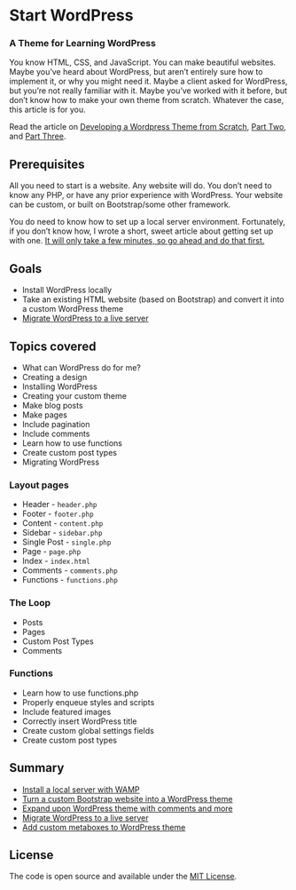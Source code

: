 Start WordPress
========

### A Theme for Learning WordPress

You know HTML, CSS, and JavaScript. You can make beautiful websites. Maybe you’ve heard about WordPress, but aren’t entirely sure how to implement it, or why you might need it. Maybe a client asked for WordPress, but you’re not really familiar with it. Maybe you’ve worked with it before, but don’t know how to make your own theme from scratch. Whatever the case, this article is for you.

Read the article on [Developing a Wordpress Theme from Scratch](http://www.taniarascia.com/developing-a-wordpress-theme-from-scratch/), [Part Two](http://www.taniarascia.com/wordpress-from-scratch-part-two), and [Part Three](https://www.taniarascia.com/wordpress-part-three-custom-fields-and-metaboxes/).

## Prerequisites

All you need to start is a website. Any website will do. You don’t need to know any PHP, or have any prior experience with WordPress. Your website can be custom, or built on Bootstrap/some other framework.

You do need to know how to set up a local server environment. Fortunately, if you don’t know how, I wrote a short, sweet article about getting set up with one. [It will only take a few minutes, so go ahead and do that first.](http://www.taniarascia.com/local-environment/)

## Goals

* Install WordPress locally
* Take an existing HTML website (based on Bootstrap) and convert it into a custom WordPress theme
* [Migrate WordPress to a live server](http://www.taniarascia.com/migrating-a-wordpress-site-to-a-live-server/)

## Topics covered

* What can WordPress do for me?
* Creating a design
* Installing WordPress
* Creating your custom theme
* Make blog posts
* Make pages
* Include pagination
* Include comments
* Learn how to use functions
* Create custom post types
* Migrating WordPress

### Layout pages 

* Header - `header.php`
* Footer - `footer.php`
* Content - `content.php`
* Sidebar - `sidebar.php`
* Single Post - `single.php`
* Page - `page.php`
* Index - `index.html`
* Comments - `comments.php`
* Functions - `functions.php`

### The Loop

* Posts
* Pages
* Custom Post Types
* Comments

### Functions

* Learn how to use functions.php
* Properly enqueue styles and scripts
* Include featured images
* Correctly insert WordPress title
* Create custom global settings fields
* Create custom post types

## Summary

* [Install a local server with WAMP](http://www.taniarascia.com/local-environment/)
* [Turn a custom Bootstrap website into a WordPress theme](http://www.taniarascia.com/developing-a-wordpress-theme-from-scratch/)
* [Expand upon WordPress theme with comments and more](http://www.taniarascia.com/wordpress-from-scratch-part-two)
* [Migrate WordPress to a live server](http://www.taniarascia.com/migrating-a-wordpress-site-to-a-live-server/)
* [Add custom metaboxes to WordPress theme](https://www.taniarascia.com/wordpress-part-three-custom-fields-and-metaboxes/)

## License

The code is open source and available under the [MIT License](LICENSE.md).

